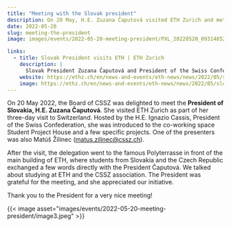 ```yaml
---
title: "Meeting with the Slovak president"
description: On 20 May, H.E. Zuzana Čaputová visited ETH Zurich and met students of the CSSZ association.
date: 2022-05-20
slug: meeting-the-president
image: images/events/2022-05-20-meeting-president/PXL_20220520_093148528.MP_2.jpg

links:
  - title: Slovak President visits ETH | ETH Zurich
    description: |
      Slovak President Zuzana Čaputová and President of the Swiss Confederation Ignazio Cassis visited ETH Zurich today. The Slovak President is currently on a two-day state visit to Switzerland and made a stop at the university.
    website: https://ethz.ch/en/news-and-events/eth-news/news/2022/05/slovak-president-visits-eth.html
    image: https://ethz.ch/en/news-and-events/eth-news/news/2022/05/slovak-president-visits-eth/_jcr_content/articleLeadImage/image.imageformat.carousel.1681184151.jpg
---
```


On 20 May 2022, the Board of CSSZ was delighted to meet the **President of Slovakia, H.E. Zuzana Čaputová**.
She visited ETH Zurich as part of her three-day visit to Switzerland.
Hosted by the H.E. Ignazio Cassis, President of the Swiss Confederation, she was introduced to the co-working space Student Project House and a few specific projects. One of the presenters was also Matúš Žilinec (matus.zilinec@cssz.ch).

After the visit, the delegation went to the famous Polyterrasse in front of the main building of ETH, where students from Slovakia and the Czech Republic exchanged a few words directly with the President Čaputová. We talked about studying at ETH and the CSSZ association. The President was grateful for the meeting, and she appreciated our initiative.

Thank you to the President for a very nice meeting!

{{< image asset="images/events/2022-05-20-meeting-president/image3.jpeg" >}}
